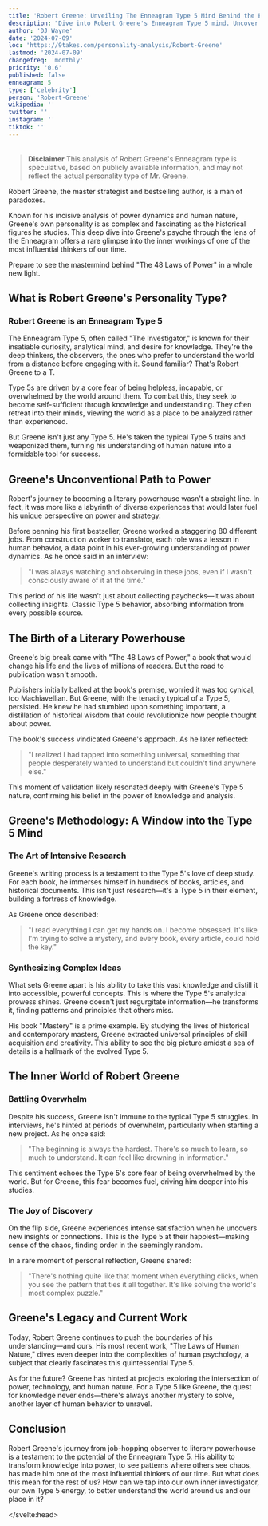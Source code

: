 ```yaml
---
title: 'Robert Greene: Unveiling The Enneagram Type 5 Mind Behind the Power'
description: "Dive into Robert Greene's Enneagram Type 5 mind. Uncover how this master strategist's analytical nature shapes his influential works on power"
author: 'DJ Wayne'
date: '2024-07-09'
loc: 'https://9takes.com/personality-analysis/Robert-Greene'
lastmod: '2024-07-09'
changefreq: 'monthly'
priority: '0.6'
published: false
enneagram: 5
type: ['celebrity']
person: 'Robert-Greene'
wikipedia: ''
twitter: ''
instagram: ''
tiktok: ''
---
```


<!--
    childhood and upbringing
    first big success
    style habits and quirks that relate to their personality type
    stressful moments in their life and how they handled them
    comfort- moments in their life where they are doing well and killing it

    48 laws of power

	https://www.youtube.com/shorts/Xm89eujMIpQ
	inside his mind

5

https://youtube.com/shorts/hJiW0YoVh1o?si=O1H9VMC_eM0NnEys


-->
<!-- // keywords:  -->

<script>
	import  PopCard  from "$lib/components/atoms/PopCard.svelte";
</script>

<div
	style="display: flex;
    justify-content: center;
    margin: 1rem 0;
	"
>
	<PopCard
		image={`/types/5s/${'Robert-Greene'}.webp`}
		enneagramType={5}
		showIcon={false}
		displayText="Robert Greene"
		subtext=""
	/>
</div>

> **Disclaimer** This analysis of Robert Greene's Enneagram type is speculative, based on publicly available information, and may not reflect the actual personality type of Mr. Greene.

<p class="firstLetter">Robert Greene, the master strategist and bestselling author, is a man of paradoxes.</p>

Known for his incisive analysis of power dynamics and human nature, Greene's own personality is as complex and fascinating as the historical figures he studies. This deep dive into Greene's psyche through the lens of the Enneagram offers a rare glimpse into the inner workings of one of the most influential thinkers of our time.

Prepare to see the mastermind behind "The 48 Laws of Power" in a whole new light.

## What is Robert Greene's Personality Type?

### Robert Greene is an Enneagram Type 5

The Enneagram Type 5, often called "The Investigator," is known for their insatiable curiosity, analytical mind, and desire for knowledge. They're the deep thinkers, the observers, the ones who prefer to understand the world from a distance before engaging with it. Sound familiar? That's Robert Greene to a T.

Type 5s are driven by a core fear of being helpless, incapable, or overwhelmed by the world around them. To combat this, they seek to become self-sufficient through knowledge and understanding. They often retreat into their minds, viewing the world as a place to be analyzed rather than experienced.

But Greene isn't just any Type 5. He's taken the typical Type 5 traits and weaponized them, turning his understanding of human nature into a formidable tool for success.

## Greene's Unconventional Path to Power

Robert's journey to becoming a literary powerhouse wasn't a straight line. In fact, it was more like a labyrinth of diverse experiences that would later fuel his unique perspective on power and strategy.

Before penning his first bestseller, Greene worked a staggering 80 different jobs. From construction worker to translator, each role was a lesson in human behavior, a data point in his ever-growing understanding of power dynamics. As he once said in an interview:

> "I was always watching and observing in these jobs, even if I wasn't consciously aware of it at the time."

This period of his life wasn't just about collecting paychecks—it was about collecting insights. Classic Type 5 behavior, absorbing information from every possible source.

## The Birth of a Literary Powerhouse

Greene's big break came with "The 48 Laws of Power," a book that would change his life and the lives of millions of readers. But the road to publication wasn't smooth.

Publishers initially balked at the book's premise, worried it was too cynical, too Machiavellian. But Greene, with the tenacity typical of a Type 5, persisted. He knew he had stumbled upon something important, a distillation of historical wisdom that could revolutionize how people thought about power.

The book's success vindicated Greene's approach. As he later reflected:

> "I realized I had tapped into something universal, something that people desperately wanted to understand but couldn't find anywhere else."

This moment of validation likely resonated deeply with Greene's Type 5 nature, confirming his belief in the power of knowledge and analysis.

## Greene's Methodology: A Window into the Type 5 Mind

### The Art of Intensive Research

Greene's writing process is a testament to the Type 5's love of deep study. For each book, he immerses himself in hundreds of books, articles, and historical documents. This isn't just research—it's a Type 5 in their element, building a fortress of knowledge.

As Greene once described:

> "I read everything I can get my hands on. I become obsessed. It's like I'm trying to solve a mystery, and every book, every article, could hold the key."

### Synthesizing Complex Ideas

What sets Greene apart is his ability to take this vast knowledge and distill it into accessible, powerful concepts. This is where the Type 5's analytical prowess shines. Greene doesn't just regurgitate information—he transforms it, finding patterns and principles that others miss.

His book "Mastery" is a prime example. By studying the lives of historical and contemporary masters, Greene extracted universal principles of skill acquisition and creativity. This ability to see the big picture amidst a sea of details is a hallmark of the evolved Type 5.

## The Inner World of Robert Greene

### Battling Overwhelm

Despite his success, Greene isn't immune to the typical Type 5 struggles. In interviews, he's hinted at periods of overwhelm, particularly when starting a new project. As he once said:

> "The beginning is always the hardest. There's so much to learn, so much to understand. It can feel like drowning in information."

This sentiment echoes the Type 5's core fear of being overwhelmed by the world. But for Greene, this fear becomes fuel, driving him deeper into his studies.

### The Joy of Discovery

On the flip side, Greene experiences intense satisfaction when he uncovers new insights or connections. This is the Type 5 at their happiest—making sense of the chaos, finding order in the seemingly random.

In a rare moment of personal reflection, Greene shared:

> "There's nothing quite like that moment when everything clicks, when you see the pattern that ties it all together. It's like solving the world's most complex puzzle."

## Greene's Legacy and Current Work

Today, Robert Greene continues to push the boundaries of his understanding—and ours. His most recent work, "The Laws of Human Nature," dives even deeper into the complexities of human psychology, a subject that clearly fascinates this quintessential Type 5.

As for the future? Greene has hinted at projects exploring the intersection of power, technology, and human nature. For a Type 5 like Greene, the quest for knowledge never ends—there's always another mystery to solve, another layer of human behavior to unravel.

## Conclusion

Robert Greene's journey from job-hopping observer to literary powerhouse is a testament to the potential of the Enneagram Type 5. His ability to transform knowledge into power, to see patterns where others see chaos, has made him one of the most influential thinkers of our time. But what does this mean for the rest of us? How can we tap into our own inner investigator, our own Type 5 energy, to better understand the world around us and our place in it?

<script type="application/ld+json">
{
  "@context": "http://schema.org",
  "@graph": [
    {
      "@type": "Article",
      "articleBody": "Robert Greene, the master strategist and bestselling author, is a man of paradoxes. Known for his incisive analysis of power dynamics and human nature, Greene's own personality is as complex and fascinating as the historical figures he studies. This deep dive into Greene's psyche through the lens of the Enneagram offers a rare glimpse into the inner workings of one of the most influential thinkers of our time. Prepare to see the mastermind behind 'The 48 Laws of Power' in a whole new light.",
      "author": {
        "@type": "Person",
        "name": "DJ Wayne",
        "sameAs": ["https://www.instagram.com/djwayne3/", "https://www.youtube.com/@djwayne3", "https://www.linkedin.com/in/davidtwayne/", "https://twitter.com/djwayne3"]
      },
      "dateModified": "2024-07-09",
      "datePublished": "2024-07-09",
      "description": "This blog post examines Robert Greene's personality through the lens of the Enneagram Type 5, exploring his upbringing, rise to fame, major accomplishments, and how he has approached his work and life.",
      "headline": "Unveiling the Mind of Robert Greene: The Enneagram 5 Behind the Power",
      "image": {
        "@type": "ImageObject",
        "height": 900,
        "url": "https://9takes.com/types/5s/Robert-Greene.webp",
        "width": 900
      },
      "mainEntityOfPage": {
        "@id": "https://9takes.com/personality-analysis/Robert-Greene",
        "@type": "WebPage"
      },
      "mentions": {
        "@type": "Person",
        "name": "Robert Greene",
        "sameAs": [
          "https://en.wikipedia.org/wiki/Robert_Greene_(American_author)",
          "https://www.goodreads.com/author/show/8147.Robert_Greene",
          "https://twitter.com/RobertGreene"
        ]
      },
      "publisher": {
        "@type": "Organization",
        "sameAs": ["https://www.instagram.com/9takesdotcom/", "https://twitter.com/9takesdotcom"],
        "logo": {
          "@type": "ImageObject",
          "url": "https://9takes.com/brand/darkRubix.png"
        },
        "name": "9takes"
      }
    },
    {
      "@type": "FAQPage",
      "mainEntity": [
        {
          "@type": "Question",
          "name": "What is Robert Greene's Enneagram type?",
          "acceptedAnswer": {
            "@type": "Answer",
            "text": "Robert Greene is an Enneagram Type 5, also known as The Investigator or The Observer. Type 5s are characterized by their insatiable curiosity, analytical mind, and desire for knowledge. They often prefer to understand the world from a distance before engaging with it."
          }
        },
        {
          "@type": "Question",
          "name": "How did Robert Greene's diverse work experience influence his writing?",
          "acceptedAnswer": {
            "@type": "Answer",
            "text": "Before becoming an author, Greene worked 80 different jobs, from construction worker to translator. This diverse experience provided him with a wealth of observations on human behavior and power dynamics, which he later incorporated into his books. As he stated, 'I was always watching and observing in these jobs, even if I wasn't consciously aware of it at the time.'"
          }
        },
        {
          "@type": "Question",
          "name": "What is Robert Greene's writing process like?",
          "acceptedAnswer": {
            "@type": "Answer",
            "text": "Greene's writing process reflects his Enneagram Type 5 traits. He immerses himself in extensive research, reading hundreds of books and documents for each project. As he described it, 'I read everything I can get my hands on. I become obsessed. It's like I'm trying to solve a mystery, and every book, every article, could hold the key.'"
          }
        },
        {
          "@type": "Question",
          "name": "How does Robert Greene's Enneagram Type 5 personality manifest in his work?",
          "acceptedAnswer": {
            "@type": "Answer",
            "text": "As a Type 5, Greene excels at synthesizing complex ideas and finding patterns in vast amounts of information. This is evident in his books, where he distills historical and contemporary examples into accessible, powerful concepts about power, strategy, and human nature."
          }
        },
        {
          "@type": "Question",
          "name": "What are some lesser-known facts about Robert Greene?",
          "acceptedAnswer": {
            "@type": "Answer",
            "text": "Some lesser-known facts about Robert Greene include: 1) He has a background in classical studies from the University of Wisconsin-Madison. 2) He co-authored a book with rapper 50 Cent called 'The 50th Law'. 3) Greene practices Zen meditation, which he credits with helping him maintain focus and clarity in his work and personal life."
          }
        }
      ]
    }
  ]
}
</script>

</svelte:head>

<style lang="scss"></style>
